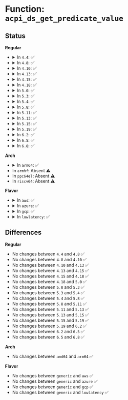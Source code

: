 # Function: <code>acpi_ds_get_predicate_value</code>

## Status
<b>Regular</b>
<ul>
<li>
<details>
<summary>In <code>4.4</code>: ✅</summary>

```c
acpi_status acpi_ds_get_predicate_value(struct acpi_walk_state *walk_state, union acpi_operand_object *result_obj);
```

**Collision:** Unique Global

**Inline:** No

**Transformation:** False

**Instances:**

```
In drivers/acpi/acpica/dswexec.c (ffffffff8148e4ed)
Location: drivers/acpi/acpica/dswexec.c:89
Inline: False
Direct callers:
  - drivers/acpi/acpica/dswexec.c:acpi_ds_exec_end_op
  - drivers/acpi/acpica/psloop.c:acpi_ps_parse_loop
```
**Symbols:**

```
ffffffff8148e4ed-ffffffff8148e68a: acpi_ds_get_predicate_value (STB_GLOBAL)
```
</details>
</li>
<li>
<details>
<summary>In <code>4.8</code>: ✅</summary>

```c
acpi_status acpi_ds_get_predicate_value(struct acpi_walk_state *walk_state, union acpi_operand_object *result_obj);
```

**Collision:** Unique Global

**Inline:** No

**Transformation:** False

**Instances:**

```
In drivers/acpi/acpica/dswexec.c (ffffffff814dd2fb)
Location: drivers/acpi/acpica/dswexec.c:89
Inline: False
Direct callers:
  - drivers/acpi/acpica/dswexec.c:acpi_ds_exec_end_op
  - drivers/acpi/acpica/psloop.c:acpi_ps_parse_loop
```
**Symbols:**

```
ffffffff814dd2fb-ffffffff814dd49c: acpi_ds_get_predicate_value (STB_GLOBAL)
```
</details>
</li>
<li>
<details>
<summary>In <code>4.10</code>: ✅</summary>

```c
acpi_status acpi_ds_get_predicate_value(struct acpi_walk_state *walk_state, union acpi_operand_object *result_obj);
```

**Collision:** Unique Global

**Inline:** No

**Transformation:** False

**Instances:**

```
In drivers/acpi/acpica/dswexec.c (ffffffff814ffbf3)
Location: drivers/acpi/acpica/dswexec.c:89
Inline: False
Direct callers:
  - drivers/acpi/acpica/dswexec.c:acpi_ds_exec_end_op
  - drivers/acpi/acpica/psloop.c:acpi_ps_parse_loop
```
**Symbols:**

```
ffffffff814ffbf3-ffffffff814ffd94: acpi_ds_get_predicate_value (STB_GLOBAL)
```
</details>
</li>
<li>
<details>
<summary>In <code>4.13</code>: ✅</summary>

```c
acpi_status acpi_ds_get_predicate_value(struct acpi_walk_state *walk_state, union acpi_operand_object *result_obj);
```

**Collision:** Unique Global

**Inline:** No

**Transformation:** False

**Instances:**

```
In drivers/acpi/acpica/dswexec.c (ffffffff815100cf)
Location: drivers/acpi/acpica/dswexec.c:89
Inline: False
Direct callers:
  - drivers/acpi/acpica/dswexec.c:acpi_ds_exec_end_op
  - drivers/acpi/acpica/psloop.c:acpi_ps_parse_loop
```
**Symbols:**

```
ffffffff815100cf-ffffffff81510270: acpi_ds_get_predicate_value (STB_GLOBAL)
```
</details>
</li>
<li>
<details>
<summary>In <code>4.15</code>: ✅</summary>

```c
acpi_status acpi_ds_get_predicate_value(struct acpi_walk_state *walk_state, union acpi_operand_object *result_obj);
```

**Collision:** Unique Global

**Inline:** No

**Transformation:** False

**Instances:**

```
In drivers/acpi/acpica/dswexec.c (ffffffff8155630e)
Location: drivers/acpi/acpica/dswexec.c:89
Inline: False
Direct callers:
  - drivers/acpi/acpica/dswexec.c:acpi_ds_exec_end_op
  - drivers/acpi/acpica/psloop.c:acpi_ps_parse_loop
```
**Symbols:**

```
ffffffff8155630e-ffffffff815565d0: acpi_ds_get_predicate_value (STB_GLOBAL)
```
</details>
</li>
<li>
<details>
<summary>In <code>4.18</code>: ✅</summary>

```c
acpi_status acpi_ds_get_predicate_value(struct acpi_walk_state *walk_state, union acpi_operand_object *result_obj);
```

**Collision:** Unique Global

**Inline:** No

**Transformation:** False

**Instances:**

```
In drivers/acpi/acpica/dswexec.c (ffffffff8158cdf6)
Location: drivers/acpi/acpica/dswexec.c:55
Inline: False
Direct callers:
  - drivers/acpi/acpica/dswexec.c:acpi_ds_exec_end_op
  - drivers/acpi/acpica/psloop.c:acpi_ps_parse_loop
```
**Symbols:**

```
ffffffff8158cdf6-ffffffff8158d0b8: acpi_ds_get_predicate_value (STB_GLOBAL)
```
</details>
</li>
<li>
<details>
<summary>In <code>5.0</code>: ✅</summary>

```c
acpi_status acpi_ds_get_predicate_value(struct acpi_walk_state *walk_state, union acpi_operand_object *result_obj);
```

**Collision:** Unique Global

**Inline:** No

**Transformation:** False

**Instances:**

```
In drivers/acpi/acpica/dswexec.c (ffffffff815a5436)
Location: drivers/acpi/acpica/dswexec.c:55
Inline: False
Direct callers:
  - drivers/acpi/acpica/dswexec.c:acpi_ds_exec_end_op
  - drivers/acpi/acpica/psloop.c:acpi_ps_parse_loop
```
**Symbols:**

```
ffffffff815a5436-ffffffff815a56f8: acpi_ds_get_predicate_value (STB_GLOBAL)
```
</details>
</li>
<li>
<details>
<summary>In <code>5.3</code>: ✅</summary>

```c
acpi_status acpi_ds_get_predicate_value(struct acpi_walk_state *walk_state, union acpi_operand_object *result_obj);
```

**Collision:** Unique Global

**Inline:** No

**Transformation:** False

**Instances:**

```
In drivers/acpi/acpica/dswexec.c (ffffffff815d6b56)
Location: drivers/acpi/acpica/dswexec.c:55
Inline: False
Direct callers:
  - drivers/acpi/acpica/dswexec.c:acpi_ds_exec_end_op
  - drivers/acpi/acpica/psloop.c:acpi_ps_parse_loop
```
**Symbols:**

```
ffffffff815d6b56-ffffffff815d6e17: acpi_ds_get_predicate_value (STB_GLOBAL)
```
</details>
</li>
<li>
<details>
<summary>In <code>5.4</code>: ✅</summary>

```c
acpi_status acpi_ds_get_predicate_value(struct acpi_walk_state *walk_state, union acpi_operand_object *result_obj);
```

**Collision:** Unique Global

**Inline:** No

**Transformation:** False

**Instances:**

```
In drivers/acpi/acpica/dswexec.c (ffffffff815f7dce)
Location: drivers/acpi/acpica/dswexec.c:55
Inline: False
Direct callers:
  - drivers/acpi/acpica/dswexec.c:acpi_ds_exec_end_op
  - drivers/acpi/acpica/psloop.c:acpi_ps_parse_loop
```
**Symbols:**

```
ffffffff815f7dce-ffffffff815f808f: acpi_ds_get_predicate_value (STB_GLOBAL)
```
</details>
</li>
<li>
<details>
<summary>In <code>5.8</code>: ✅</summary>

```c
acpi_status acpi_ds_get_predicate_value(struct acpi_walk_state *walk_state, union acpi_operand_object *result_obj);
```

**Collision:** Unique Global

**Inline:** No

**Transformation:** False

**Instances:**

```
In drivers/acpi/acpica/dswexec.c (ffffffff816a3ec4)
Location: drivers/acpi/acpica/dswexec.c:58
Inline: False
Direct callers:
  - drivers/acpi/acpica/dswexec.c:acpi_ds_exec_end_op
  - drivers/acpi/acpica/psloop.c:acpi_ps_parse_loop
```
**Symbols:**

```
ffffffff816a3ec4-ffffffff816a4185: acpi_ds_get_predicate_value (STB_GLOBAL)
```
</details>
</li>
<li>
<details>
<summary>In <code>5.11</code>: ✅</summary>

```c
acpi_status acpi_ds_get_predicate_value(struct acpi_walk_state *walk_state, union acpi_operand_object *result_obj);
```

**Collision:** Unique Global

**Inline:** No

**Transformation:** False

**Instances:**

```
In drivers/acpi/acpica/dswexec.c (ffffffff816c16ba)
Location: drivers/acpi/acpica/dswexec.c:58
Inline: False
Direct callers:
  - drivers/acpi/acpica/dswexec.c:acpi_ds_exec_end_op
  - drivers/acpi/acpica/psloop.c:acpi_ps_parse_loop
```
**Symbols:**

```
ffffffff816c16ba-ffffffff816c197b: acpi_ds_get_predicate_value (STB_GLOBAL)
```
</details>
</li>
<li>
<details>
<summary>In <code>5.13</code>: ✅</summary>

```c
acpi_status acpi_ds_get_predicate_value(struct acpi_walk_state *walk_state, union acpi_operand_object *result_obj);
```

**Collision:** Unique Global

**Inline:** No

**Transformation:** False

**Instances:**

```
In drivers/acpi/acpica/dswexec.c (ffffffff816a3755)
Location: drivers/acpi/acpica/dswexec.c:58
Inline: False
Direct callers:
  - drivers/acpi/acpica/dswexec.c:acpi_ds_exec_end_op
  - drivers/acpi/acpica/psloop.c:acpi_ps_parse_loop
```
**Symbols:**

```
ffffffff816a3755-ffffffff816a3a16: acpi_ds_get_predicate_value (STB_GLOBAL)
```
</details>
</li>
<li>
<details>
<summary>In <code>5.15</code>: ✅</summary>

```c
acpi_status acpi_ds_get_predicate_value(struct acpi_walk_state *walk_state, union acpi_operand_object *result_obj);
```

**Collision:** Unique Global

**Inline:** No

**Transformation:** False

**Instances:**

```
In drivers/acpi/acpica/dswexec.c (ffffffff8171a11a)
Location: drivers/acpi/acpica/dswexec.c:58
Inline: False
Direct callers:
  - drivers/acpi/acpica/dswexec.c:acpi_ds_exec_end_op
  - drivers/acpi/acpica/psloop.c:acpi_ps_parse_loop
```
**Symbols:**

```
ffffffff8171a11a-ffffffff8171a3db: acpi_ds_get_predicate_value (STB_GLOBAL)
```
</details>
</li>
<li>
<details>
<summary>In <code>5.19</code>: ✅</summary>

```c
acpi_status acpi_ds_get_predicate_value(struct acpi_walk_state *walk_state, union acpi_operand_object *result_obj);
```

**Collision:** Unique Global

**Inline:** No

**Transformation:** False

**Instances:**

```
In drivers/acpi/acpica/dswexec.c (ffffffff81849f59)
Location: drivers/acpi/acpica/dswexec.c:58
Inline: False
Direct callers:
  - drivers/acpi/acpica/dswexec.c:acpi_ds_exec_end_op
  - drivers/acpi/acpica/psloop.c:acpi_ps_parse_loop
```
**Symbols:**

```
ffffffff81849f59-ffffffff8184a22f: acpi_ds_get_predicate_value (STB_GLOBAL)
```
</details>
</li>
<li>
<details>
<summary>In <code>6.2</code>: ✅</summary>

```c
acpi_status acpi_ds_get_predicate_value(struct acpi_walk_state *walk_state, union acpi_operand_object *result_obj);
```

**Collision:** Unique Global

**Inline:** No

**Transformation:** False

**Instances:**

```
In drivers/acpi/acpica/dswexec.c (ffffffff81982560)
Location: drivers/acpi/acpica/dswexec.c:58
Inline: False
Direct callers:
  - drivers/acpi/acpica/dswexec.c:acpi_ds_exec_end_op
  - drivers/acpi/acpica/psloop.c:acpi_ps_parse_loop
```
**Symbols:**

```
ffffffff81982560-ffffffff81982896: acpi_ds_get_predicate_value (STB_GLOBAL)
```
</details>
</li>
<li>
<details>
<summary>In <code>6.5</code>: ✅</summary>

```c
acpi_status acpi_ds_get_predicate_value(struct acpi_walk_state *walk_state, union acpi_operand_object *result_obj);
```

**Collision:** Unique Global

**Inline:** No

**Transformation:** False

**Instances:**

```
In drivers/acpi/acpica/dswexec.c (ffffffff819c8fa0)
Location: drivers/acpi/acpica/dswexec.c:58
Inline: False
Direct callers:
  - drivers/acpi/acpica/dswexec.c:acpi_ds_exec_end_op
  - drivers/acpi/acpica/psloop.c:acpi_ps_parse_loop
```
**Symbols:**

```
ffffffff819c8fa0-ffffffff819c92d6: acpi_ds_get_predicate_value (STB_GLOBAL)
```
</details>
</li>
<li>
<details>
<summary>In <code>6.8</code>: ✅</summary>

```c
acpi_status acpi_ds_get_predicate_value(struct acpi_walk_state *walk_state, union acpi_operand_object *result_obj);
```

**Collision:** Unique Global

**Inline:** No

**Transformation:** False

**Instances:**

```
In drivers/acpi/acpica/dswexec.c (ffffffff81a139f0)
Location: drivers/acpi/acpica/dswexec.c:58
Inline: False
Direct callers:
  - drivers/acpi/acpica/dswexec.c:acpi_ds_exec_end_op
  - drivers/acpi/acpica/psloop.c:acpi_ps_parse_loop
```
**Symbols:**

```
ffffffff81a139f0-ffffffff81a13d26: acpi_ds_get_predicate_value (STB_GLOBAL)
```
</details>
</li>
</ul>
<b>Arch</b>
<ul>
<li>
<details>
<summary>In <code>arm64</code>: ✅</summary>

```c
acpi_status acpi_ds_get_predicate_value(struct acpi_walk_state *walk_state, union acpi_operand_object *result_obj);
```

**Collision:** Unique Global

**Inline:** No

**Transformation:** False

**Instances:**

```
In drivers/acpi/acpica/dswexec.c (ffff800010780100)
Location: drivers/acpi/acpica/dswexec.c:55
Inline: False
Direct callers:
  - drivers/acpi/acpica/dswexec.c:acpi_ds_exec_end_op
  - drivers/acpi/acpica/psloop.c:acpi_ps_parse_loop
```
**Symbols:**

```
ffff800010780100-ffff8000107802ac: acpi_ds_get_predicate_value (STB_GLOBAL)
```
</details>
</li>
<li>
In <code>armhf</code>: Absent ⚠️
</li>
<li>
In <code>ppc64el</code>: Absent ⚠️
</li>
<li>
In <code>riscv64</code>: Absent ⚠️
</li>
</ul>
<b>Flavor</b>
<ul>
<li>
<details>
<summary>In <code>aws</code>: ✅</summary>

```c
acpi_status acpi_ds_get_predicate_value(struct acpi_walk_state *walk_state, union acpi_operand_object *result_obj);
```

**Collision:** Unique Global

**Inline:** No

**Transformation:** False

**Instances:**

```
In drivers/acpi/acpica/dswexec.c (ffffffff815e3b40)
Location: drivers/acpi/acpica/dswexec.c:55
Inline: False
Direct callers:
  - drivers/acpi/acpica/dswexec.c:acpi_ds_exec_end_op
  - drivers/acpi/acpica/psloop.c:acpi_ps_parse_loop
```
**Symbols:**

```
ffffffff815e3b40-ffffffff815e3ce5: acpi_ds_get_predicate_value (STB_GLOBAL)
```
</details>
</li>
<li>
<details>
<summary>In <code>azure</code>: ✅</summary>

```c
acpi_status acpi_ds_get_predicate_value(struct acpi_walk_state *walk_state, union acpi_operand_object *result_obj);
```

**Collision:** Unique Global

**Inline:** No

**Transformation:** False

**Instances:**

```
In drivers/acpi/acpica/dswexec.c (ffffffff815cf1ac)
Location: drivers/acpi/acpica/dswexec.c:55
Inline: False
Direct callers:
  - drivers/acpi/acpica/dswexec.c:acpi_ds_exec_end_op
  - drivers/acpi/acpica/psloop.c:acpi_ps_parse_loop
```
**Symbols:**

```
ffffffff815cf1ac-ffffffff815cf351: acpi_ds_get_predicate_value (STB_GLOBAL)
```
</details>
</li>
<li>
<details>
<summary>In <code>gcp</code>: ✅</summary>

```c
acpi_status acpi_ds_get_predicate_value(struct acpi_walk_state *walk_state, union acpi_operand_object *result_obj);
```

**Collision:** Unique Global

**Inline:** No

**Transformation:** False

**Instances:**

```
In drivers/acpi/acpica/dswexec.c (ffffffff815ec0ae)
Location: drivers/acpi/acpica/dswexec.c:55
Inline: False
Direct callers:
  - drivers/acpi/acpica/dswexec.c:acpi_ds_exec_end_op
  - drivers/acpi/acpica/psloop.c:acpi_ps_parse_loop
```
**Symbols:**

```
ffffffff815ec0ae-ffffffff815ec36f: acpi_ds_get_predicate_value (STB_GLOBAL)
```
</details>
</li>
<li>
<details>
<summary>In <code>lowlatency</code>: ✅</summary>

```c
acpi_status acpi_ds_get_predicate_value(struct acpi_walk_state *walk_state, union acpi_operand_object *result_obj);
```

**Collision:** Unique Global

**Inline:** No

**Transformation:** False

**Instances:**

```
In drivers/acpi/acpica/dswexec.c (ffffffff81605f5e)
Location: drivers/acpi/acpica/dswexec.c:55
Inline: False
Direct callers:
  - drivers/acpi/acpica/dswexec.c:acpi_ds_exec_end_op
  - drivers/acpi/acpica/psloop.c:acpi_ps_parse_loop
```
**Symbols:**

```
ffffffff81605f5e-ffffffff8160621f: acpi_ds_get_predicate_value (STB_GLOBAL)
```
</details>
</li>
</ul>

## Differences
<b>Regular</b>
<ul>
<li>
No changes between <code>4.4</code> and <code>4.8</code> ✅
</li>
<li>
No changes between <code>4.8</code> and <code>4.10</code> ✅
</li>
<li>
No changes between <code>4.10</code> and <code>4.13</code> ✅
</li>
<li>
No changes between <code>4.13</code> and <code>4.15</code> ✅
</li>
<li>
No changes between <code>4.15</code> and <code>4.18</code> ✅
</li>
<li>
No changes between <code>4.18</code> and <code>5.0</code> ✅
</li>
<li>
No changes between <code>5.0</code> and <code>5.3</code> ✅
</li>
<li>
No changes between <code>5.3</code> and <code>5.4</code> ✅
</li>
<li>
No changes between <code>5.4</code> and <code>5.8</code> ✅
</li>
<li>
No changes between <code>5.8</code> and <code>5.11</code> ✅
</li>
<li>
No changes between <code>5.11</code> and <code>5.13</code> ✅
</li>
<li>
No changes between <code>5.13</code> and <code>5.15</code> ✅
</li>
<li>
No changes between <code>5.15</code> and <code>5.19</code> ✅
</li>
<li>
No changes between <code>5.19</code> and <code>6.2</code> ✅
</li>
<li>
No changes between <code>6.2</code> and <code>6.5</code> ✅
</li>
<li>
No changes between <code>6.5</code> and <code>6.8</code> ✅
</li>
</ul>
<b>Arch</b>
<ul>
<li>
No changes between <code>amd64</code> and <code>arm64</code> ✅
</li>
</ul>
<b>Flavor</b>
<ul>
<li>
No changes between <code>generic</code> and <code>aws</code> ✅
</li>
<li>
No changes between <code>generic</code> and <code>azure</code> ✅
</li>
<li>
No changes between <code>generic</code> and <code>gcp</code> ✅
</li>
<li>
No changes between <code>generic</code> and <code>lowlatency</code> ✅
</li>
</ul>
